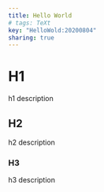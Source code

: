 ```yaml
---
title: Hello World
# tags: TeXt
key: "HelloWold:20200804"
sharing: true
---
```


# H1
h1 description

## H2
h2 description

### H3
h3 description

